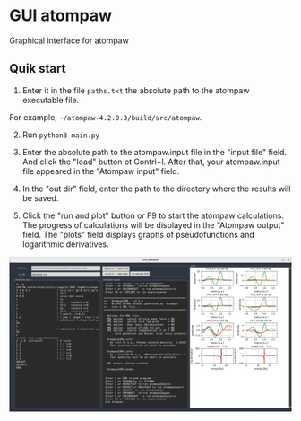 # GUI atompaw

Graphical interface for atompaw

## Quik start

1) Enter it in the file `paths.txt` the absolute path to the atompaw executable file.

For example, `~/atompaw-4.2.0.3/build/src/atompaw`.

2) Run `python3 main.py`
   
4) Enter the absolute path to the atompaw.input file in the "input file" field.
   And click the "load" button ot Contrl+l.
   After that, your atompaw.input file appeared in the "Atompaw input" field.

5) In the "out dir" field, enter the path to the directory where the results will be saved.

7) Click the "run and plot" button or F9 to start the atompaw calculations.
   The progress of calculations will be displayed in the "Atompaw output" field.
   The "plots" field displays graphs of pseudofunctions and logarithmic derivatives.

 ![GUI_atompaw](https://github.com/DenTyur/GUI_atompaw/blob/master/imgs/GUI_atompaw.png)






